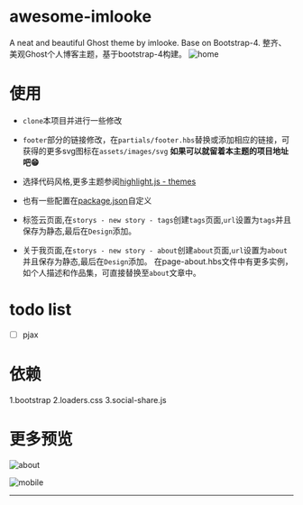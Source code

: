 # awesome-imlooke
A neat and beautiful Ghost theme by imlooke. Base on Bootstrap-4.
整齐、美观Ghost个人博客主题，基于bootstrap-4构建。
![home](http://imlooke.oss-cn-qingdao.aliyuncs.com/ghost/home.jpg)

# 使用
- `clone`本项目并进行一些修改

- `footer`部分的链接修改，在`partials/footer.hbs`替换或添加相应的链接，可获得的更多svg图标在`assets/images/svg`
    **如果可以就留着本主题的项目地址吧😁**

- 选择代码风格,更多主题参阅[highlight.js - themes](https://github.com/isagalaev/highlight.js/tree/master/src/styles)

- 也有一些配置在[package.json](https://themes.ghost.org/docs/packagejson)自定义

- 标签云页面,在`storys - new story - tags`创建`tags`页面,`url`设置为`tags`并且保存为静态,最后在`Design`添加。

- 关于我页面,在`storys - new story - about`创建`about`页面,`url`设置为`about`并且保存为静态,最后在`Design`添加。
    在page-about.hbs文件中有更多实例，如个人描述和作品集，可直接替换至`about`文章中。

# todo list
- [ ] pjax

# 依赖
1.bootstrap
2.loaders.css
3.social-share.js

# 更多预览
![about](http://imlooke.oss-cn-qingdao.aliyuncs.com/ghost/about.jpg)

![mobile](http://imlooke.oss-cn-qingdao.aliyuncs.com/ghost/mobile.jpg)

---